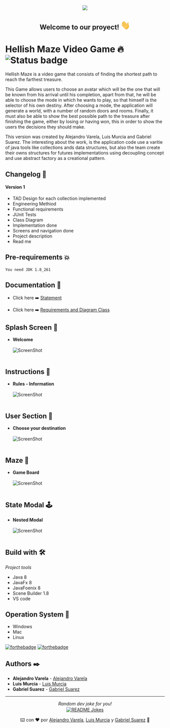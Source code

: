 <div align="center">
<img src="https://github.com/alejandro945/hellish-maze/blob/master/src/ui/assets/images/logo.png">
</div>
<div align="center">
<h2> Welcome to our proyect! <img src="https://github.com/ABSphreak/ABSphreak/blob/master/gifs/Hi.gif" width="30px"></h2>
</div>

# Hellish Maze Video Game 🔥 ![Status badge](https://img.shields.io/badge/finished-red)

Hellish Maze is a video game that consists of finding the shortest path to reach the farthest treasure.

This Game allows users to choose an avatar which will be the one that will be known from his arrival until his completion, apart from that, he will be able to choose the mode in which he wants to play, so that himself is the selector of his own destiny. After choosing a mode, the application will generate a world, with a number of random doors and rooms. Finally, it must also be able to show the best possible path to the treasure after finishing the game, either by losing or having won, this in order to show the users the decisions they should make.

This version was created by Alejandro Varela, Luis Murcia and Gabriel Suarez. The interesting about the work, is the application code use a varitie of java tools like collections ands data structures, but also the team create their owns structures for futures implementations using decoupling concept and use abstract factory as a creational pattern.

## Changelog 🎯

#### Version 1

* TAD Design for each collection implemented
* Engineering Methiod
* Functional requirements
* JUnit Tests
* Class Diagram
* Implementation done
* Screens and navigation done
* Project description
* Read me

## Pre-requirements 💥
```
You need JDK 1.8_261
```

## Documentation 📃

* Click here ➡️ [Statement](https://github.com/alejandro945/hellish-maze/blob/master/docs/STATEMENT.pdf)

* Click here ➡️ [Requirements and Diagram Class](https://github.com/alejandro945/hellish-maze/blob/master/docs/FUNCTIONAL%20REQUIREMENTS.pdf)

## Splash Screen 🚀

* <b>Welcome</b> <br><br>
![ScreenShot](https://github.com/alejandro945/hellish-maze/blob/master/src/ui/assets/images/Welcome.png)<br><br>

## Instructions 🚨

* <b>Rules - Information</b> <br><br>
![ScreenShot](https://github.com/alejandro945/hellish-maze/blob/master/src/ui/assets/images/Rules.png)<br><br>

## User Section 👾

* <b>Choose your destination</b> <br><br>
![ScreenShot](https://github.com/alejandro945/hellish-maze/blob/master/src/ui/assets/images/Personal.png)<br><br>

## Maze 👺

* <b>Game Board</b> <br><br>
![ScreenShot](https://github.com/alejandro945/hellish-maze/blob/master/src/ui/assets/images/Game.png)<br><br>

## State Modal 🕹

* <b>Nested Modal</b> <br><br>
![ScreenShot](https://github.com/alejandro945/hellish-maze/blob/master/src/ui/assets/images/Modal.png)<br><br>

## Build with 🛠️

_Project tools_

* Java 8
* JavaFx 8
* JavaFoenix 8
* Scene Builder 1.8
* VS code

## Operation System 📢

* Windows
* Mac
* Linux

[![forthebadge](https://forthebadge.com/images/badges/made-with-java.svg)](https://forthebadge.com) [![forthebadge](https://forthebadge.com/images/badges/built-with-love.svg)](https://forthebadge.com)

## Authors ✒️

* **Alejandro Varela**  - [Alejandro Varela](https://github.com/alejandro945)
* **Luis Murcia**  - [Luis Murcia](https://github.com/luis486)
* **Gabriel Suarez** - [Gabriel Suarez](https://github.com/GabrielSB19)
---
<div align="center">
<i>Random dev joke for you!</i><br>
<a href="https://readme-jokes.vercel.app"><img align="center" src="https://readme-jokes.vercel.app/api" alt="README Jokes"></a>


⌨️ con ❤️ por [Alejandro Varela](https://github.com/alejandro945), [Luis Murcia](https://github.com/luis486) y [Gabriel Suarez](https://github.com/GabrielSB19) 🚀